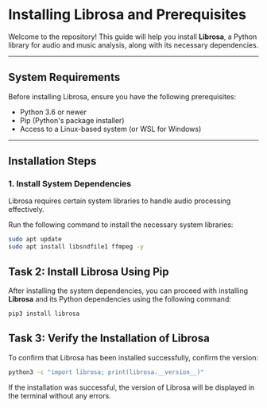 # Installing Librosa and Prerequisites

Welcome to the repository! This guide will help you install **Librosa**, a Python library for audio and music analysis, along with its necessary dependencies.

---

## System Requirements
Before installing Librosa, ensure you have the following prerequisites:
- Python 3.6 or newer
- Pip (Python's package installer)
- Access to a Linux-based system (or WSL for Windows)

---

## Installation Steps

### 1. Install System Dependencies
Librosa requires certain system libraries to handle audio processing effectively.

Run the following command to install the necessary system libraries:

```bash
sudo apt update
sudo apt install libsndfile1 ffmpeg -y
```

## Task 2: Install Librosa Using Pip

After installing the system dependencies, you can proceed with installing **Librosa** and its Python dependencies using the following command:

```bash
pip3 install librosa
```

## Task 3: Verify the Installation of Librosa

To confirm that Librosa has been installed successfully, confirm the version:

```bash
python3 -c "import librosa; print(librosa.__version__)"
```

If the installation was successful, the version of Librosa will be displayed in the terminal without any errors.